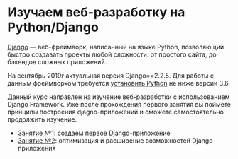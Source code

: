 # Изучаем веб-разработку на Python/Djangо

[Django](https://djangoproject.com) — веб-фреймворк, написанный на языке 
Python, позволяющий быстро создавать проекты любой сложности: от простого 
сайта, до бэкендов сложных приложений.

На сентябрь 2019г актуальная версия Django==2.2.5. Для работы с данным 
фреймворком требуется [установить Python](https://python.org) не ниже 
версии 3.6.

Данный курс направлен на изучение веб-разработки с использованием 
Django Framework. Уже после прохождения первого занятия вы поймете
принципы построения djagno-приложений и сможете самостоятельно продолжить
изучение.

* [Занятие №1](https://github.com/artembo/learn_django/blob/master/book/lessons/first_app.rst): 
создаем первое Django-приложение
* [Занятие №2](https://github.com/artembo/learn_django/blob/master/book/lessons/extended_and_optimized_app.rst): 
оптимизация и расширение возможностей Django-приложения